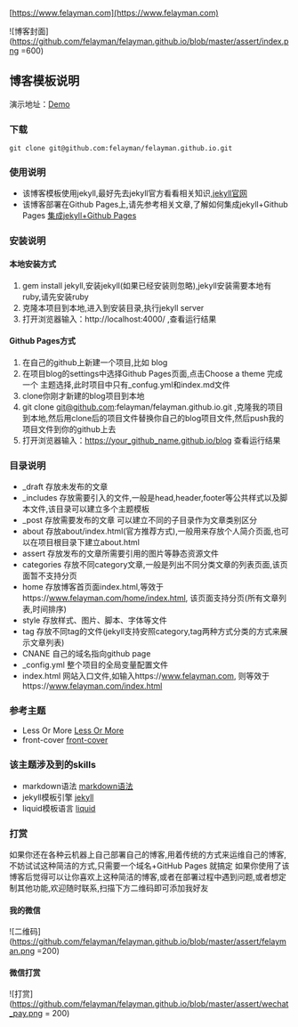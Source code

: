 [https://www.felayman.com](https://www.felayman.com)

![博客封面](https://github.com/felayman/felayman.github.io/blob/master/assert/index.png =600)

## 博客模板说明

演示地址：[Demo](https://www.felayman.com)

### 下载

```
git clone git@github.com:felayman/felayman.github.io.git
```

### 使用说明
 - 该博客模板使用jekyll,最好先去jekyll官方看看相关知识,[jekyll官网](http://jekyll.com.cn/)
 - 该博客部署在Github Pages上,请先参考相关文章,了解如何集成jekyll+Github Pages [集成jekyll+Github Pages](http://blog.csdn.net/u013553529/article/details/54588010)

### 安装说明
#### 本地安装方式
1.  gem install jekyll,安装jekyll(如果已经安装则忽略),jekyll安装需要本地有ruby,请先安装ruby
2. 克隆本项目到本地,进入到安装目录,执行jekyll server
3. 打开浏览器输入：http://localhost:4000/ ,查看运行结果

#### Github Pages方式
1. 在自己的github上新建一个项目,比如 blog
2. 在项目blog的settings中选择Github Pages页面,点击Choose a theme 完成一个 主题选择,此时项目中只有_confug.yml和index.md文件
3. clone你刚才新建的blog项目到本地
4. git clone git@github.com:felayman/felayman.github.io.git ,克隆我的项目到本地,然后用clone后的项目文件替换你自己的blog项目文件,然后push我的项目文件到你的github上去
5. 打开浏览器输入：https://your_github_name.github.io/blog 查看运行结果

### 目录说明
- _draft   存放未发布的文章
- _includes  存放需要引入的文件,一般是head,header,footer等公共样式以及脚本文件,该目录可以建立多个主题模板
- _post  存放需要发布的文章 可以建立不同的子目录作为文章类别区分
- about 存放about/index.html(官方推荐方式),一般用来存放个人简介页面,也可以在项目根目录下建立about.html
- assert  存放发布的文章所需要引用的图片等静态资源文件
- categories 存放不同category文章,一般是列出不同分类文章的列表页面,该页面暂不支持分页
 - home 存放博客首页面index.html,等效于https://www.felayman.com/home/index.html, 该页面支持分页(所有文章列表,时间排序)
 - style 存放样式、图片、脚本、字体等文件
 - tag 存放不同tag的文件(jekyll支持安照category,tag两种方式分类的方式来展示文章列表)
 - CNANE 自己的域名指向github page
 - _config.yml 整个项目的全局变量配置文件
 - index.html 网站入口文件,如输入https://www.felayman.com, 则等效于https://www.felayman.com/index.html


 ### 参考主题
 - Less Or More [Less Or More](https://github.com/luoyan35714/LessOrMore)
 - front-cover  [front-cover](https://github.com/dashingcode/front-cover)


 ### 该主题涉及到的skills
 - markdown语法 [markdown语法](http://daringfireball.net/projects/markdown/syntax)
 - jekyll模板引擎  [jekyll](http://jekyll.com.cn/)
 - liquid模板语言 [liquid](https://shopify.github.io/liquid/)

 ### 打赏

 如果你还在各种云机器上自己部署自己的博客,用着传统的方式来运维自己的博客,不妨试试这种简洁的方式,只需要一个域名+GitHub Pages 就搞定
 如果你使用了该博客后觉得可以让你喜欢上这种简洁的博客,或者在部署过程中遇到问题,或者想定制其他功能,欢迎随时联系,扫描下方二维码即可添加我好友

 #### 我的微信
 ![二维码](https://github.com/felayman/felayman.github.io/blob/master/assert/felayman.png =200)

 #### 微信打赏
 ![打赏](https://github.com/felayman/felayman.github.io/blob/master/assert/wechat_pay.png = 200)





